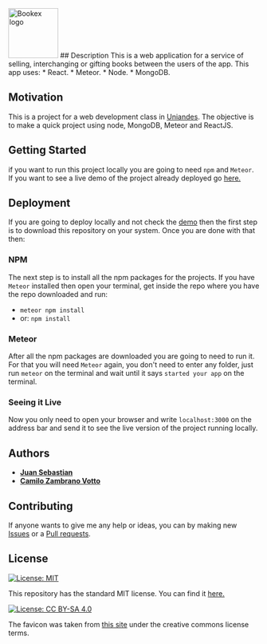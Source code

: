 
<img src="https://raw.githubusercontent.com/jsbarragan796/bookex/master/public/logoBookex2.png" title="Bookex" alt="Bookex logo" href="" height = 100px width = 100px>
## Description
This is a web application for a service of selling, interchanging or gifting books between the users of the app.
This app uses:
* React.
* Meteor.
* Node.
* MongoDB.

## Motivation
This is a project for a web development class in [Uniandes](https://www.uniandes.edu.co). The objective is to make a quick project using node, MongoDB, Meteor and ReactJS.

## Getting Started
if you want to run this project locally you are going to need ```npm``` and ```Meteor```. If you want to see a live demo of the project already deployed go [here.](https://book-ex.herokuapp.com/)

## Deployment
If you are going to deploy locally and not check the [demo](https://book-ex.herokuapp.com/) then the first step is to download this repository on your system. Once you are done with that then:

### NPM
The next step is to install all the npm packages for the projects. If you have ```Meteor``` installed then open your terminal, get inside the repo where you have the repo downloaded and run:
* ```meteor npm install```
* or: ```npm install```

### Meteor
After all the npm packages are downloaded you are going to need to run it. For that you will need `Meteor` again, you don't need to enter any folder, just run `meteor` on the terminal and wait until it says `started your app` on the terminal.

### Seeing it Live
Now you only need to open your browser and write ```localhost:3000``` on the address bar and send it to see the live version of the project running locally.

## Authors
* [__Juan Sebastian__](https://github.com/jsbarragan796)
* [__Camilo Zambrano Votto__](https://github.com/cawolfkreo)

## Contributing
If anyone wants to give me any help or ideas, you can by making new [Issues](https://github.com/jsbarragan796/bookex/issues) or a [Pull requests](https://github.com/jsbarragan796/bookex/pulls).

## License
[![License: MIT](https://img.shields.io/badge/License-MIT-yellow.svg)](https://opensource.org/licenses/MIT)

This repository has the standard MIT license. You can find it [here.](https://github.com/jsbarragan796/bookex/blob/master/LICENSE)


[![License: CC BY-SA 4.0](https://licensebuttons.net/l/by-sa/4.0/80x15.png)](https://creativecommons.org/licenses/by-sa/4.0/)

The favicon was taken from [this site](https://www.freefavicon.com) under the creative commons license terms.

